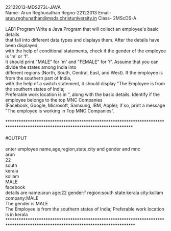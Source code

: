 <br> 22122013-MDS273L-JAVA
<br> Name- Arun Reghunathan Regno-22122013 Email- arun.reghunathan@msds.christuniversity.in Class- 2MScDS-A
<br> 
<br> LAB1 Program Write a Java Program that will collect an employee's basic details
<br> that fall into different data types and displays them. After the details have been displayed,
<br> with the help of conditional statements, check if the gender of the employee is 'm' or 'f'. 
<br> It should print "MALE" for 'm' and "FEMALE" for 'f'. Assume that you can divide the states among India into 
<br> different regions (North, South, Central, East, and West). If the employee is from the southern part of India, 
<br> with the help of a switch statement, it should display "The Employee is from the southern states of India;
<br> Preferable work location is in ", along with the basic details. Identify if the employee belongs to the top MNC Companies 
<br> (Facebook, Google, Microsoft, Samsung, IBM, Apple); if so, print a message "The employee is working in Top MNC Companies".
<br> 
<br> ********************************************************************************************************************************
<br> 
<br> #OUTPUT
<br> 
<br> enter employee name,age,region,state,city and gender and mnc
<br> arun
<br> 22
<br> south
<br> kerala
<br> kollam
<br> MALE
<br> facebook
<br> details are name:arun age:22 gender:f region:south state:kerala city:kollam company:MALE
<br> The gender is MALE
<br> The Employee is from the southern states of India; Preferable work location is in kerala
<br> *********************************************************************************************************************************
